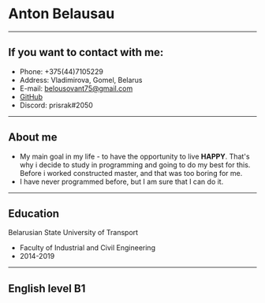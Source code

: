 # **Anton Belausau**
 **** 

 ## If you want to contact with me:
 + Phone: +375(44)7105229
 + Address: Vladimirova, Gomel, Belarus
 + E-mail: belousovant75@gmail.com
 + [GitHub](https://github.com/BelousovAnt)
 + Discord: prisrak#2050
 ****
 ## **About me**
 + My main goal in my life - to have the opportunity to live **HAPPY**. That's why i decide to study in programming and going to do my best for this. Before i worked constructed master, and that was too boring for me.
 + I have never programmed before, but I am sure that I can do it.
****
## **Education**
Belarusian State University of Transport
+ Faculty of Industrial and Civil Engineering
+ 2014-2019
****
## English level B1